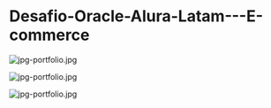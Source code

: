 # Desafio-Oracle-Alura-Latam---E-commerce

![jpg-portfolio.jpg](https://i.postimg.cc/j5Lj3Lsk/e-commerce.jpg)

![jpg-portfolio.jpg](https://i.postimg.cc/wRQmNhxR/index-mobile.jpg)

![jpg-portfolio.jpg](https://i.postimg.cc/JHLXtT8W/add-product-mobile.jpg)